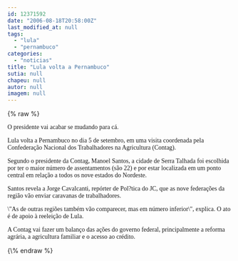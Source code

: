 ```yaml
---
id: 12371592
date: "2006-08-18T20:58:00Z"
last_modified_at: null
tags:
  - "lula"
  - "pernambuco"
categories:
  - "noticias"
title: "Lula volta a Pernambuco"
sutia: null
chapeu: null
autor: null
imagem: null
---
```

{\% raw %}
<p><P><FONT face=Verdana>O presidente vai acabar se mudando para cá.</FONT></P></p>
<p><P><FONT face=Verdana>Lula volta a Pernambuco no dia 5 de setembro, em uma visita coordenada pela Confederação Nacional dos Trabalhadores na Agricultura (Contag).</FONT></P></p>
<p><P><FONT face=Verdana>Segundo o presidente da Contag, Manoel Santos, a cidade de Serra Talhada foi escolhida por ter o maior número de assentamentos (são 22) e por estar localizada em um ponto central em relação a todos os nove estados do Nordeste. </FONT></P></p>
<p><P><FONT face=Verdana>Santos revela a Jorge Cavalcanti, repórter de Pol?tica do JC, que as nove federações da região vão enviar caravanas de trabalhadores. </FONT></P></p>
<p><P><FONT face=Verdana>\"As de outras regiões também vão comparecer, mas em número inferior\", explica. O ato é de apoio à reeleição de Lula. </FONT></P></p>
<p><P><FONT face=Verdana>A Contag vai fazer um balanço das ações do governo federal, principalmente a reforma agrária, a agricultura familiar e o acesso ao crédito. </FONT></P> </p>
{\% endraw %}